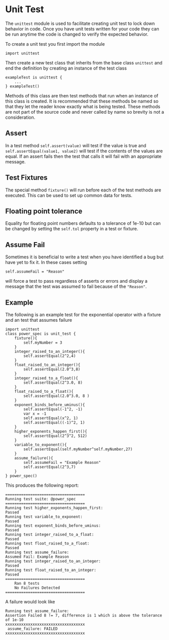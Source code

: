 [comment]: # (Unittest module help)
[version]: # (0.5)

# Unit Test

[tagunittest]: # (unittest)

The `unittest` module is used to facilitate creating unit test to lock down behavior in code. Once you have unit tests written for your code they can be run anytime the code is changed to verify the expected behavior.

To create a unit test you first import the module

    import unittest

Then create a new test class that inherits from the base class `unittest` and end the definition by creating an instance of the test class

    exampleTest is unittest { 
        ...
    } exampleTest()

Methods of this class are then test methods that run when an instance of this class is created. It is recommended that these methods be named so that they let the reader know exactly what is being tested. These methods are not part of the source code and never called by name so brevity is not a consideration.

## Assert

In a test method `self.assert(value)` will test if the value is true and `self.assertEqual(value1, value2)` will test if the contents of the values are equal. If an assert fails then the test that calls it will fail with an appropriate message.

## Test Fixtures

The special method `fixture()` will run before each of the test methods are executed. This can be used to set up common data for tests.

## Floating point tolerance

Equality for floating point numbers defaults to a tolerance of 1e-10 but can be changed by setting the `self.tol` property in a test or fixture.

## Assume Fail

Sometimes it is beneficial to write a test when you have identified a bug but have yet to fix it. In these cases setting

    self.assumeFail = "Reason"

will force a test to pass regardless of asserts or errors and display a message that the test was assumed to fail because of the `"Reason"`.

## Example

The following is an example test for the exponential operator with a fixture and an test that assumes failure

    import unittest
    class power_spec is unit_test {
        fixture(){
            self.myNumber = 3
        }
        integer_raised_to_an_integer(){
            self.assertEqual(2^2,4)
        }
        float_raised_to_an_integer(){
            self.assertEqual(2.0^3,8)
        }
        integer_raised_to_a_float(){
            self.assertEqual(2^3.0, 8)
        }
        float_raised_to_a_float(){
            self.assertEqual(2.0^3.0, 8 )
        }
        exponent_binds_before_uminus(){
            self.assertEqual(-1^2, -1)
            var x = -1
            self.assertEqual(x^2, 1)
            self.assertEqual((-1)^2, 1)
        }
        higher_exponents_happen_first(){
            self.assertEqual(2^3^2, 512)
        }
        variable_to_exponent(){
            self.assertEqual(self.myNumber^self.myNumber,27)
        }
        assume_failure(){
            self.assumeFail = "Example Reason"
            self.assertEqual(2^3,7)
        }
    } power_spec()

This produces the following report:

    ===================================
    Running test suite: @power_spec
    ===================================
    Running test higher_exponents_happen_first:
    Passed
    Running test variable_to_exponent:
    Passed
    Running test exponent_binds_before_uminus:
    Passed
    Running test integer_raised_to_a_float:
    Passed
    Running test float_raised_to_a_float:
    Passed
    Running test assume_failure:
    Assumed Fail: Example Reason
    Running test integer_raised_to_an_integer:
    Passed
    Running test float_raised_to_an_integer:
    Passed
    ===================================
        Ran 8 tests  
        No Failures Detected        
    ===================================

A failure would look like

    Running test assume_failure:
    Assertion Failed 8 != 7, difference is 1 which is above the tolerance of 1e-10
    xxxxxxxxxxxxxxxxxxxxxxxxxxxxxxxxxxx
     assume_failure: FAILED
    xxxxxxxxxxxxxxxxxxxxxxxxxxxxxxxxxxx
